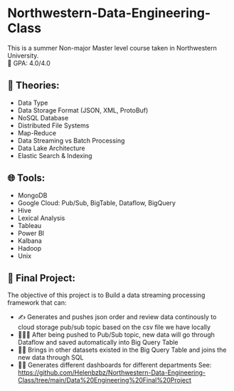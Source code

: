 # Northwestern-Data-Engineering-Class
This is a summer Non-major Master level course taken in Northwestern University. <br>
💯 GPA: 4.0/4.0

## 🔰 Theories: 
* Data Type
* Data Storage Format (JSON, XML, ProtoBuf)
* NoSQL Database
* Distributed File Systems
* Map-Reduce
* Data Streaming vs Batch Processing
* Data Lake Architecture
* Elastic Search & Indexing

## 🌐 Tools: 
* MongoDB
* Google Cloud: Pub/Sub, BigTable, Dataflow, BigQuery
* Hive
* Lexical Analysis
* Tableau
* Power BI
* Kalbana
* Hadoop
* Unix

## 💠 Final Project:
The objective of this project is to Build a data streaming processing framework that can:
* ✍️ Generates and pushes json order and review data continously to cloud storage pub/sub topic based on the csv file we have locally
* 🧜🏻‍♂️ After being pushed to Pub/Sub topic, new data will go through Dataflow and saved automatically into Big Query Table
* 🧞‍♀️ Brings in other datasets existed in the Big Query Table and joins the new data through SQL
* 🧝‍♀️ Generates different dashboards for different departments
See: https://github.com/Helenbzbz/Northwestern-Data-Engineering-Class/tree/main/Data%20Engineering%20Final%20Project
